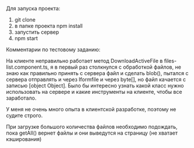 Для запуска проекта:

1. git clone
2. в папке проекта npm install
3. запустить сервер
4. npm start

Комментарии по тестовому заданию:

На клиенте неправильно работает метод DownloadActiveFile в files-list.component.ts, я в первый раз столкнулся с обработкой файлов, не знаю как правильно принять с сервера файл и сделать blob(), пытался с сервера отправлять и через Iformfile и через byte[], но файл качается с записью [object Object]. Было бы интересно узнать какой класс нужно использовать на сервере и какие инструменты на клиенте, чтобы все заработало.

У меня не очень много опыта в клиентской разработке, поэтому не судите строго.

При загрузке большого количества файлов необходимо подождать, пока getAll() вернет файлы и они выведутся на страницу (не хватает кэширования)
